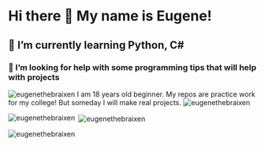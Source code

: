 # Hi there 👋 My name is Eugene!

## 🌱 I’m currently learning Python, C#
### 🤔 I’m looking for help with some programming tips that will help with projects
<img src="https://komarev.com/ghpvc/?username=eugenethebraixen&label=Profile%20views&color=FF0000&style=flat" alt="eugenethebraixen" />
I am 18 years old beginner. My repos are practice work for my college! But someday I will make real projects.
<img src="https://github-profile-trophy.vercel.app/?username=eugenethebraixen&theme=onedark" alt="eugenethebraixen" /></a>

<p><img align="left" src="https://github-readme-stats.vercel.app/api/top-langs?username=eugenethebraixen&show_icons=true&locale=en&layout=compact&theme=dark" alt="eugenethebraixen" /></p>

<p>&nbsp;<img align="center" src="https://github-readme-stats.vercel.app/api?username=eugenethebraixen&show_icons=true&locale=en&theme=dark" alt="eugenethebraixen" /></p>

<p><img align="center" src="https://github-readme-streak-stats.herokuapp.com/?user=eugenethebraixen&theme=dark" alt="eugenethebraixen" /></p>
